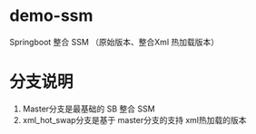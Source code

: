 # demo-ssm
Springboot 整合 SSM （原始版本、整合Xml 热加载版本）

# 分支说明
1. Master分支是最基础的 SB 整合 SSM
2. xml_hot_swap分支是基于 master分支的支持 xml热加载的版本
